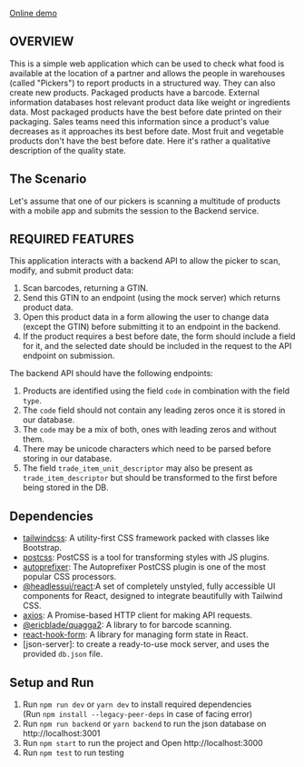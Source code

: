 [Online demo](https://product-barcode-scanner.netlify.app/)

## OVERVIEW 
  This is a simple web application which can be used to check what food is available at the location of a partner and
  allows the people in warehouses (called "Pickers") to report products in a structured way. They can also create new products. Packaged products have a barcode. External information databases host relevant product data like weight or ingredients data. Most packaged products have the best before date printed on their packaging. Sales teams need this information since a product's value decreases as it approaches its best before date. Most fruit and vegetable products don't have the best before date. Here it's rather a qualitative description of the quality state.

## The Scenario
Let's assume that one of our pickers is scanning a multitude of products with a mobile app and submits the session to the Backend service. 

## REQUIRED FEATURES 
This application interacts with a backend API to allow the picker to scan, modify, and submit product data:

1. Scan barcodes, returning a GTIN.
2. Send this GTIN to an endpoint (using the mock server) which returns product data.
3. Open this product data in a form allowing the user to change data (except the GTIN) before submitting it to an endpoint in the backend.
4. If the product requires a best before date, the form should include a field for it, and the selected date should be included in the request to the API endpoint on submission.

The backend API should have the following endpoints:

1. Products are identified using the field `code` in combination with the field `type`.
2. The `code` field should not contain any leading zeros once it is stored in our database.
3. The `code` may be a mix of both, ones with leading zeros and without them.
4. There may be unicode characters which need to be parsed before storing in our database.
5. The field `trade_item_unit_descriptor` may also be present as `trade_item_descriptor` but should be transformed to the first before being stored in the DB.


## Dependencies
- [tailwindcss](https://tailwindcss.com/): A utility-first CSS framework packed with classes like Bootstrap.
- [postcss](https://www.npmjs.com/package/postcss): PostCSS is a tool for transforming styles with JS plugins.
- [autoprefixer](https://github.com/postcss/autoprefixer): The Autoprefixer PostCSS plugin is one of the most popular CSS
  processors.
- [@headlessui/react](https://www.npmjs.com/package/@headlessui/react):A set of completely unstyled, fully 
  accessible UI components for React, designed to integrate beautifully with Tailwind CSS.
- [axios](https://github.com/axios/axios): A Promise-based HTTP client for making API requests.
- [@ericblade/quagga2](https://github.com/ericblade/quagga2): A library to for barcode scanning.
- [react-hook-form](https://react-hook-form.com/): A library for managing form state in React.
- [json-server]: to create a ready-to-use mock server, and uses the provided `db.json` file.

## Setup and Run
1. Run `npm run dev` or `yarn dev` to install required dependencies <br />
  (Run `npm install --legacy-peer-deps` in case of facing error)
2. Run `npm run backend` or `yarn backend` to run the json database on http://localhost:3001
3. Run `npm start` to run the project and Open http://localhost:3000
4. Run `npm test` to run testing
